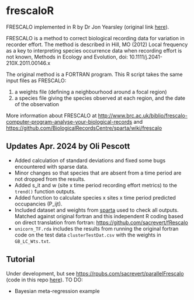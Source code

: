 # frescaloR
FRESCALO implemented in R by Dr Jon Yearsley (original link [here](https://github.com/DrJonYearsley/frescaloR)).

FRESCALO is a method to correct biological recording data for variation in recorder effort. The method is described in Hill, MO (2012) Local frequency as a key to interpreting species occurrence data when recording effort is not known, Methods in Ecology and Evolution, doi: 10.1111/j.2041-210X.2011.00146.x

The original method is a FORTRAN program. 
This R script takes the same input files as FRESCALO:   

1. a weights file (defining a neighbourhood around a focal region)
2. a species file giving the species observed at each region, and the date of the observation

More information about FRESCALO at http://www.brc.ac.uk/biblio/frescalo-computer-program-analyse-your-biological-records  and https://github.com/BiologicalRecordsCentre/sparta/wiki/frescalo

## Updates Apr. 2024 by Oli Pescott
- Added calculation of standard deviations and fixed some bugs encountered with sparse data.
- Minor changes so that species that are absent from a time period are not dropped from the results.
- Added s_it and w (site x time period recording effort metrics) to the `trend()` function outputs.
- Added function to calculate species x sites x time period predicted occupancies (P_ijt).
- Included dataset and weights from [sparta](https://github.com/biologicalRecordsCentre/sparta) used to check all outputs. Matched against original fortran and this independent R coding based on direct translation from fortran: https://github.com/sacrevert/fRescalo 
- `unicorn_TF.rda` includes the results from running the original fortran code on the test data `clusterTestDat.csv` with the weights in `GB_LC_Wts.txt`.

## Tutorial
Under development, but see https://rpubs.com/sacrevert/parallelFrescalo (code in this repo [here](https://github.com/sacrevert/frescaloR/blob/master/parallelFrescaloMarkdown.Rmd)).
TO DO:
- Bayesian meta-regression example
